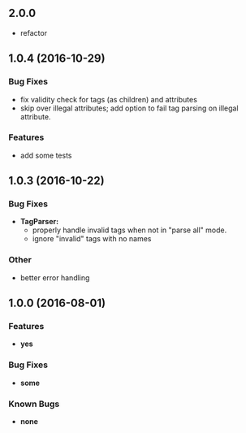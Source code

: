## 2.0.0

* refactor

## 1.0.4 (2016-10-29)

### Bug Fixes
* fix validity check for tags (as children) and attributes
* skip over illegal attributes; add option to fail tag parsing on illegal attribute.

### Features
* add some tests

## 1.0.3 (2016-10-22)

### Bug Fixes
* **TagParser:**
    * properly handle invalid tags when not in "parse all" mode.
    * ignore "invalid" tags with no names

### Other
* better error handling

## 1.0.0 (2016-08-01)

### Features
* **yes**

### Bug Fixes
* **some**

### Known Bugs
* **none**